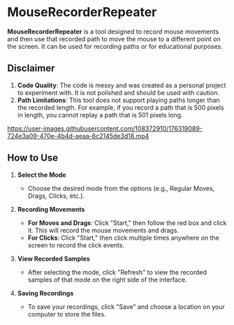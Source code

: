 # MouseRecorderRepeater

**MouseRecorderRepeater** is a tool designed to record mouse movements and then use that recorded path to move the mouse to a different point on the screen. It can be used for recording paths or for educational purposes.

## Disclaimer

1. **Code Quality**: The code is messy and was created as a personal project to experiment with. It is not polished and should be used with caution.
2. **Path Limitations**: This tool does not support playing paths longer than the recorded length. For example, if you record a path that is 500 pixels in length, you cannot replay a path that is 501 pixels long.

https://user-images.githubusercontent.com/108372910/176319089-724e3a09-470e-4b4d-aeaa-6c2145de3d18.mp4

## How to Use

1. **Select the Mode**
   - Choose the desired mode from the options (e.g., Regular Moves, Drags, Clicks, etc.).

2. **Recording Movements**
   - **For Moves and Drags**: Click "Start," then follow the red box and click it. This will record the mouse movements and drags.
   - **For Clicks**: Click "Start," then click multiple times anywhere on the screen to record the click events.

3. **View Recorded Samples**
   - After selecting the mode, click "Refresh" to view the recorded samples of that mode on the right side of the interface.

4. **Saving Recordings**
   - To save your recordings, click "Save" and choose a location on your computer to store the files.
